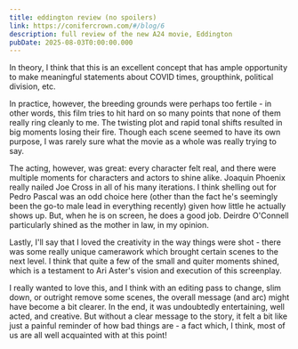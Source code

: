 ```yaml
---
title: eddington review (no spoilers)
link: https://conifercrown.com/#/blog/6
description: full review of the new A24 movie, Eddington
pubDate: 2025-08-03T0:00:00.000
---
```


In theory, I think that this is an excellent concept that has ample opportunity to make meaningful statements about COVID times, groupthink, political division, etc.

In practice, however, the breeding grounds were perhaps too fertile - in other words, this film tries to hit hard on so many points that none of them really ring cleanly to me. The twisting plot and rapid tonal shifts resulted in big moments losing their fire. Though each scene seemed to have its own purpose, I was rarely sure what the movie as a whole was really trying to say.

The acting, however, was great: every character felt real, and there were multiple moments for characters and actors to shine alike. Joaquin Phoenix really nailed Joe Cross in all of his many iterations. I think shelling out for Pedro Pascal was an odd choice here (other than the fact he's seemingly been the go-to male lead in everything recently) given how little he actually shows up. But, when he is on screen, he does a good job. Deirdre O'Connell particularly shined as the mother in law, in my opinion.

Lastly, I'll say that I loved the creativity in the way things were shot - there was some really unique camerawork which brought certain scenes to the next level. I think that quite a few of the small and quiter moments shined, which is a testament to Ari Aster's vision and execution of this screenplay.

I really wanted to love this, and I think with an editing pass to change, slim down, or outright remove some scenes, the overall message (and arc) might have become a bit clearer. In the end, it was undoubtedly entertaining, well acted, and creative. But without a clear message to the story, it felt a bit like just a painful reminder of how bad things are - a fact which, I think, most of us are all well acquainted with at this point!
